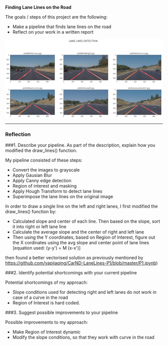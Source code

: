 
**Finding Lane Lines on the Road**

The goals / steps of this project are the following:
* Make a pipeline that finds lane lines on the road
* Reflect on your work in a written report



[//]: # (Image References)

[image1]: https://github.com/ungaro/CarND-LaneLines-P1/raw/master/examples/lanelines_all.jpg "LaneLines"

![alt text][image1]




---

### Reflection

###1. Describe your pipeline. As part of the description, explain how you modified the draw_lines() function.

My pipeline consisted of these steps:

* Convert the images to grayscale
* Apply Gausian Blur 
* Apply Canny edge detection
* Region of interest and masking
* Apply Hough Transform to detect lane lines
* Superimpose the lane lines on the original image

In order to draw a single line on the left and right lanes, I first modified the draw_lines() function by:

* Calculated slope and center of each line. Then based on the slope, sort it into right or left lane line
* Calculate the average slope and the center of right and left lane
* Then using the Y coordinates, based on Region of Interest, figure out the X cordinates using the avg slope and center point of lane lines [equation used: (y-y') = M (x-x')]

then found a better vectorised solution as previously mentioned by https://github.com/yapjiaqing/CarND-LaneLines-P1/blob/master/P1.ipynb)



###2. Identify potential shortcomings with your current pipeline

Potential shortcomings of my approach:


* Slope conditions used for detecting right and left lanes do not work in case of a curve in the road
* Region of Interest is hard coded.



###3. Suggest possible improvements to your pipeline

Possible improvements to my approach:

* Make Region of Interest dynamic
* Modify the slope conditions, so that they work with curve in the road
